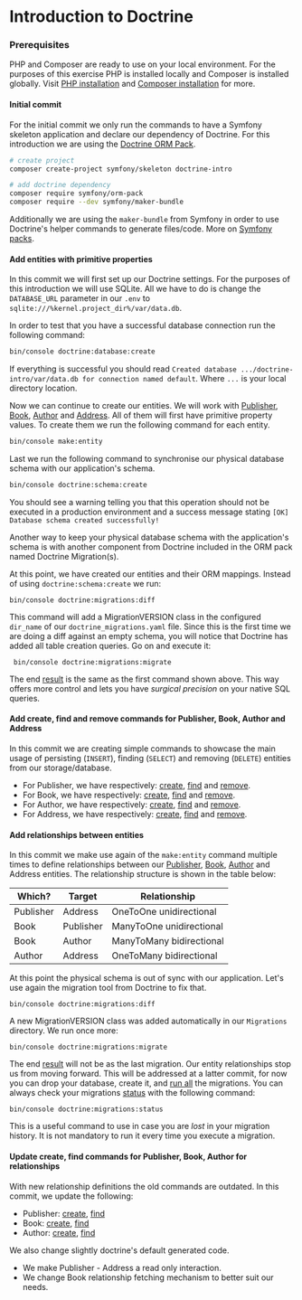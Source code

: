 Introduction to Doctrine
========================

### Prerequisites

PHP and Composer are ready to use on your local environment. For the purposes of this exercise PHP is installed locally 
and Composer is installed globally. Visit [PHP installation](https://www.php.net/manual/en/install.php) and 
[Composer installation](https://getcomposer.org/doc/00-intro.md#installation-linux-unix-macos) for more. 

#### Initial commit

For the initial commit we only run the commands to have a  Symfony skeleton application and declare our dependency of 
Doctrine. For this introduction we are using the [Doctrine ORM Pack](https://packagist.org/packages/symfony/orm-pack). 

```bash
# create project
composer create-project symfony/skeleton doctrine-intro

# add doctrine dependency
composer require symfony/orm-pack
composer require --dev symfony/maker-bundle
```

Additionally we are using the `maker-bundle` from Symfony in order to use Doctrine's helper commands to generate 
files/code. More on [Symfony packs](https://symfony.com/doc/current/setup.html#symfony-packs).

#### Add entities with primitive properties

In this commit we will first set up our Doctrine settings. For the purposes of this introduction we will use SQLite. All
we have to do is change the `DATABASE_URL` parameter in our `.env` to `sqlite:///%kernel.project_dir%/var/data.db`.

In order to test that you have a successful database connection run the following command: 

```bash
bin/console doctrine:database:create
```

If everything is successful you should read `Created database .../doctrine-intro/var/data.db for connection named default`.
Where `...` is your local directory location.

Now we can continue to create our entities. We will work with [Publisher](doc/create/make-publisher.md), [Book](doc/create/make-book.md), 
[Author](doc/create/make-author.md) and [Address](doc/create/make-address.md). All of them will first 
have primitive property values. To create them we run the following command for each entity.

```bash
bin/console make:entity
```

Last we run the following command to synchronise our physical database schema with our application's schema.

```bash
bin/console doctrine:schema:create
```

You should see a warning telling you that this operation should not be executed in a production environment and a success 
message stating `[OK] Database schema created successfully!`

Another way to keep your physical database schema with the application's schema is with another component from Doctrine
included in the ORM pack named Doctrine Migration(s). 

At this point, we have created our entities and their ORM mappings. Instead of using `doctrine:schema:create` we run: 

```
bin/console doctrine:migrations:diff
```

This command will add a MigrationVERSION class in the configured `dir_name` of our `doctrine_migrations.yaml` file. Since
this is the first time we are doing a diff against an empty schema, you will notice that Doctrine has added all table
creation queries. Go on and execute it: 

```
 bin/console doctrine:migrations:migrate
```

The end [result](doc/migration/first-diff.md) is the same as the first command shown above. This way offers more control and lets you have _surgical precision_
on your native SQL queries.

#### Add create, find and remove commands for Publisher, Book, Author and Address

In this commit we are creating simple commands to showcase the main usage of persisting (`INSERT`), finding (`SELECT`) 
and removing (`DELETE`) entities from our storage/database. 

* For Publisher, we have respectively: [create](doc/command/publisher/create.md), [find](doc/command/publisher/find.md) 
and [remove](doc/command/publisher/remove.md).
* For Book, we have respectively: [create](doc/command/book/create.md), [find](doc/command/book/find.md) 
and [remove](doc/command/book/remove.md).
* For Author, we have respectively: [create](doc/command/author/create.md), [find](doc/command/author/find.md) 
and [remove](doc/command/author/remove.md).
* For Address, we have respectively: [create](doc/command/address/create.md), [find](doc/command/address/find.md) 
and [remove](doc/command/address/remove.md).

#### Add relationships between entities

In this commit we make use again of the `make:entity` command multiple times to define relationships between our 
[Publisher](doc/update/make-publisher.md), [Book](doc/update/make-book.md), [Author](doc/update/make-author.md) and 
Address entities. The relationship structure is shown in the table below: 

| Which?    | Target    | Relationship             |
|-----------|-----------|--------------------------|
| Publisher | Address   | OneToOne unidirectional  |
| Book      | Publisher | ManyToOne unidirectional |
| Book      | Author    | ManyToMany bidirectional |
| Author    | Address   | OneToMany bidirectional  |

At this point the physical schema is out of sync with our application. Let's use again the migration tool from Doctrine
to fix that. 

```
bin/console doctrine:migrations:diff
```

A new MigrationVERSION class was added automatically in our `Migrations` directory. We run once more:

```
bin/console doctrine:migrations:migrate
```

The end [result](doc/migration/second-diff-fail.md) will not be as the last migration. Our entity relationships stop us from 
moving forward. This will be addressed at a latter commit, for now you can drop your database, create it, and 
[run all](doc/migration/second-diff.md) the migrations. You can always check your migrations [status](doc/migration/status.md) 
with the following command: 

```
bin/console doctrine:migrations:status
```

This is a useful command to use in case you are _lost_ in your migration history. It is not mandatory to run it every time
you execute a migration.

#### Update create, find commands for Publisher, Book, Author for relationships

With new relationship definitions the old commands are outdated. In this commit, we update the following:

* Publisher: [create](doc/command/publisher/create.md), [find](doc/command/publisher/find.md)
* Book: [create](doc/command/book/create.md), [find](doc/command/book/find.md)
* Author: [create](doc/command/author/create.md), [find](doc/command/author/find.md)

We also change slightly doctrine's default generated code.  

* We make Publisher - Address a read only interaction.
* We change Book relationship fetching mechanism to better suit our needs.
